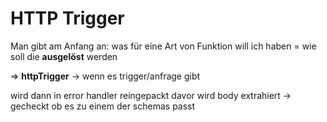 # HTTP Trigger

Man gibt am Anfang an: was für eine Art von Funktion will ich haben = wie soll die **ausgelöst** werden 

=> **httpTrigger**
-> wenn es trigger/anfrage gibt

wird dann in error handler reingepackt
davor wird body extrahiert -> gecheckt ob es zu einem der schemas passt